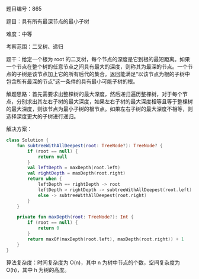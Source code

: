 题目编号：865

题目：具有所有最深节点的最小子树

难度：中等

考察范围：二叉树、递归

题干：给定一个根为 root 的二叉树，每个节点的深度是它到根的最短距离。如果一个节点在整个树的任意节点之间具有最大的深度，则称其为最深的节点。一个节点的子树是该节点加上它的所有后代的集合。返回能满足“以该节点为根的子树中包含所有最深的节点”这一条件的具有最小可能子树的根。

解题思路：首先需要求出整棵树的最大深度，然后递归遍历整棵树，对于每个节点，分别求出其左右子树的最大深度，如果左右子树的最大深度相等且等于整棵树的最大深度，则该节点为最小子树的根节点。如果左右子树的最大深度不相等，则选择深度更大的子树进行递归。

解决方案：

```kotlin
class Solution {
    fun subtreeWithAllDeepest(root: TreeNode?): TreeNode? {
        if (root == null) {
            return null
        }
        val leftDepth = maxDepth(root.left)
        val rightDepth = maxDepth(root.right)
        return when {
            leftDepth == rightDepth -> root
            leftDepth > rightDepth -> subtreeWithAllDeepest(root.left)
            else -> subtreeWithAllDeepest(root.right)
        }
    }

    private fun maxDepth(root: TreeNode?): Int {
        if (root == null) {
            return 0
        }
        return maxOf(maxDepth(root.left), maxDepth(root.right)) + 1
    }
}
```

算法复杂度：时间复杂度为 O(n)，其中 n 为树中节点的个数，空间复杂度为 O(h)，其中 h 为树的高度。